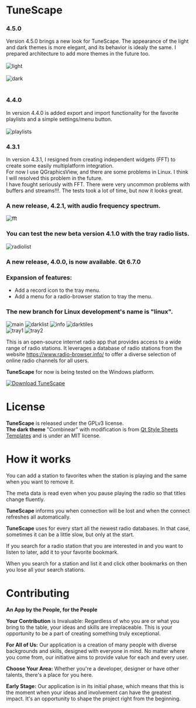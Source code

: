 
# TuneScape   
### **4.5.0**   
Version 4.5.0 brings a new look for TuneScape. The appearance of the light and dark themes is more elegant, and its behavior is idealy the same.
I prepared architecture to add more themes in the future too.   
<br/>
![light](https://github.com/user-attachments/assets/e23a5170-d8b5-45c2-89bf-d0e08c4b70de)   
<br/>
![dark](https://github.com/user-attachments/assets/d7b539e4-45c7-4b34-927f-99192f303826)   
<br/>
### **4.4.0**   
In version 4.4.0 is added export and import functionality for the favorite playlists and a simple settings/menu button.   
<br/>
![playlists](https://github.com/user-attachments/assets/757570af-1877-4645-852f-dc7aa1ee3aec)   
### **4.3.1**   
In version 4.3.1, I resigned from creating independent widgets (FFT) to create some easily multiplatform integration.   
For now I use QGraphicsView, and there are some problems in Linux. I think I will resolved this problem in the future.   
I have fought seriously with FFT. There were very uncommon problems with buffers and streams!!!. The tests took a lot of time, but now it looks great.   
### **A new release, 4.2.1, with audio frequency spectrum.**   
![fft](https://github.com/user-attachments/assets/6bcc87d3-4990-4d28-a480-d4dfcd38b903)   
### **You can test the new beta version 4.1.0 with the tray radio lists.**   
![radiolist](https://github.com/grzesiekkedzior/TuneScape/assets/23739158/3dec5f97-6efc-47bc-9e4e-2bda6a7cdc85)   
### **A new release, 4.0.0, is now available. Qt 6.7.0**   

### Expansion of features:    
- Add a record icon to the tray menu.
- Add a menu for a radio-browser station to tray the menu.   
### **The new branch for Linux development's name is "linux".**   
![main](https://github.com/grzesiekkedzior/TuneScape/assets/23739158/a6074926-5540-401d-a4e3-a93594de6edf)
![darklist](https://github.com/grzesiekkedzior/TuneScape/assets/23739158/cb29751d-19f5-4079-8aa6-76d2c89bcb91)
![info](https://github.com/grzesiekkedzior/TuneScape/assets/23739158/e074fa42-826f-439f-9cf9-7830e028044d)
![darktiles](https://github.com/grzesiekkedzior/TuneScape/assets/23739158/16e0fa4d-c84e-4320-a251-07c4986d3479)   
![tray1](https://github.com/grzesiekkedzior/TuneScape/assets/23739158/a5697f87-8b78-46a0-bdc7-20f93afb1f69)
![tray2](https://github.com/grzesiekkedzior/TuneScape/assets/23739158/38610f42-4f10-4fe3-a3a0-c07b8bbd7356)
   


This is an open-source internet radio app that provides access to a wide range of radio stations. It leverages a database of radio stations from the website https://www.radio-browser.info/ to offer a diverse selection of online radio channels for all users.

**TuneScape** for now is being tested on the Windows platform.

[![Download TuneScape](https://a.fsdn.com/con/app/sf-download-button)](https://sourceforge.net/projects/tunescape/files/latest/download)

# License
**TuneScape** is released under the GPLv3 license.  
**The dark theme** "Combinear" with modification is from [Qt Style Sheets Templates](https://qss-stock.devsecstudio.com/) and is under an MIT license.

# How it works

You can add a station to favorites when the station is playing and the same when you want to remove it.

The meta data is read even when you pause playing the radio so that titles change fluently.

**TuneScape** informs you when connection will be lost and when the connect refreshes all automatically.

**TuneScape** uses for every start all the newest radio databases. In that case, sometimes it can be a little slow, but only at the start.

If you search for a radio station that you are interested in and you want to listen to later, add it to your favorite bookmark.

When you search for a station and list it and click other bookmarks on then you lose all your search stations.

# Contributing

**An App by the People, for the People**

**Your Contribution** is Invaluable: Regardless of who you are or what you bring to the table, your ideas and skills are irreplaceable. This is your opportunity to be a part of creating something truly exceptional.

**For All of Us:** Our application is a creation of many people with diverse backgrounds and skills, designed with everyone in mind. No matter where you come from, our initiative aims to provide value for each and every user.

**Choose Your Area:** Whether you're a developer, designer or have other talents, there's a place for you here.

**Early Stage:** Our application is in its initial phase, which means that this is the moment when your ideas and involvement can have the greatest impact. It's an opportunity to shape the project right from the beginning.
